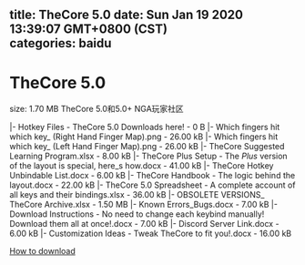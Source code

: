 
title: TheCore 5.0
date: Sun Jan 19 2020 13:39:07 GMT+0800 (CST)    
categories: baidu
---

# TheCore 5.0
size: 1.70 MB
 TheCore 5.0和5.0+ NGA玩家社区
 
|- Hotkey Files - TheCore 5.0 Downloads here! - 0 B
|- Which fingers hit which key_ (Right Hand Finger Map).png - 26.00 kB
|- Which fingers hit which key_ (Left Hand Finger Map).png - 26.00 kB
|- TheCore Suggested Learning Program.xlsx - 8.00 kB
|- TheCore Plus Setup - The _Plus_ version of the layout is special, here_s how.docx - 41.00 kB
|- TheCore Hotkey Unbindable List.docx - 6.00 kB
|- TheCore Handbook - The logic behind the layout.docx - 22.00 kB
|- TheCore 5.0 Spreadsheet - A complete account of all keys and their bindings.xlsx - 36.00 kB
|- OBSOLETE VERSIONS_ TheCore Archive.xlsx - 1.50 MB
|- Known Errors_Bugs.docx - 7.00 kB
|- Download Instructions - No need to change each keybind manually!  Download them all at once!.docx - 7.00 kB
|- Discord Server Link.docx - 6.00 kB
|- Customization Ideas - Tweak TheCore to fit you!.docx - 16.00 kB

[How to download](https://bpcam.bemobtrk.com/go/2ceec3aa-1ca2-46d6-b9ff-aaa5c184517c?jno=3892)